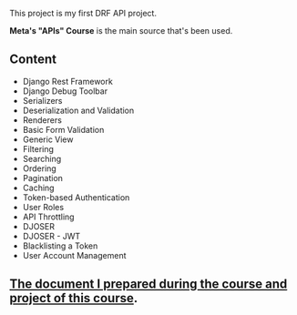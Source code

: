 ﻿This project is my first DRF API project.

**Meta's "APIs" Course** is the main source that's been used.

## Content

- Django Rest Framework
- Django Debug Toolbar
- Serializers
- Deserialization and Validation
- Renderers
- Basic Form Validation
- Generic View
- Filtering
- Searching
- Ordering
- Pagination
- Caching
- Token-based Authentication
- User Roles
- API Throttling
- DJOSER
- DJOSER - JWT
- Blacklisting a Token
- User Account Management

## [The document I prepared during the course and project of this course](https://docs.google.com/document/d/1bBH0Zr5Yac92xMu5oSh8WFMO0FpOJwYQ/edit?usp=sharing&ouid=118310076427750594106&rtpof=true&sd=true).
